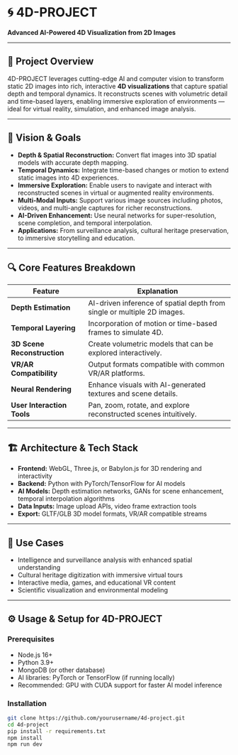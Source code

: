 # 🌀 4D-PROJECT  
**Advanced AI-Powered 4D Visualization from 2D Images**

---

## 🚀 Project Overview

4D-PROJECT leverages cutting-edge AI and computer vision to transform static 2D images into rich, interactive **4D visualizations** that capture spatial depth and temporal dynamics. It reconstructs scenes with volumetric detail and time-based layers, enabling immersive exploration of environments — ideal for virtual reality, simulation, and enhanced image analysis.

---

## 🎯 Vision & Goals

- **Depth & Spatial Reconstruction:** Convert flat images into 3D spatial models with accurate depth mapping.  
- **Temporal Dynamics:** Integrate time-based changes or motion to extend static images into 4D experiences.  
- **Immersive Exploration:** Enable users to navigate and interact with reconstructed scenes in virtual or augmented reality environments.  
- **Multi-Modal Inputs:** Support various image sources including photos, videos, and multi-angle captures for richer reconstructions.  
- **AI-Driven Enhancement:** Use neural networks for super-resolution, scene completion, and temporal interpolation.  
- **Applications:** From surveillance analysis, cultural heritage preservation, to immersive storytelling and education.

---

## 🔍 Core Features Breakdown

| Feature                      | Explanation                                                  |
|------------------------------|--------------------------------------------------------------|
| **Depth Estimation**          | AI-driven inference of spatial depth from single or multiple 2D images.|
| **Temporal Layering**         | Incorporation of motion or time-based frames to simulate 4D.  |
| **3D Scene Reconstruction**  | Create volumetric models that can be explored interactively.  |
| **VR/AR Compatibility**      | Output formats compatible with common VR/AR platforms.        |
| **Neural Rendering**          | Enhance visuals with AI-generated textures and scene details.|
| **User Interaction Tools**   | Pan, zoom, rotate, and explore reconstructed scenes intuitively.|

---

## 🏗️ Architecture & Tech Stack

- **Frontend:** WebGL, Three.js, or Babylon.js for 3D rendering and interactivity  
- **Backend:** Python with PyTorch/TensorFlow for AI models  
- **AI Models:** Depth estimation networks, GANs for scene enhancement, temporal interpolation algorithms  
- **Data Inputs:** Image upload APIs, video frame extraction tools  
- **Export:** GLTF/GLB 3D model formats, VR/AR compatible streams  

---

## 🎨 Use Cases

- Intelligence and surveillance analysis with enhanced spatial understanding  
- Cultural heritage digitization with immersive virtual tours  
- Interactive media, games, and educational VR content  
- Scientific visualization and environmental modeling  

---

## ⚙️ Usage & Setup for 4D-PROJECT

### Prerequisites
- Node.js 16+  
- Python 3.9+  
- MongoDB (or other database)  
- AI libraries: PyTorch or TensorFlow (if running locally)  
- Recommended: GPU with CUDA support for faster AI model inference  

### Installation
```bash
git clone https://github.com/yourusername/4d-project.git
cd 4d-project
pip install -r requirements.txt  
npm install                     
npm run dev
